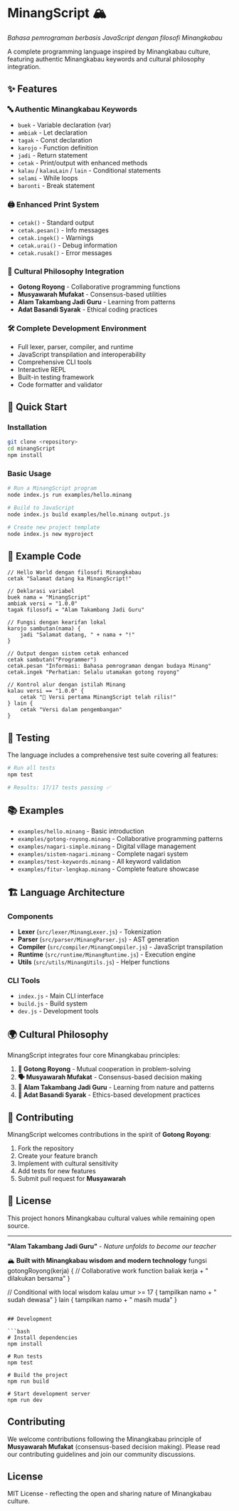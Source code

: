 # MinangScript 🏔️

*Bahasa pemrograman berbasis JavaScript dengan filosofi Minangkabau*

A complete programming language inspired by Minangkabau culture, featuring authentic Minangkabau keywords and cultural philosophy integration.

## ✨ Features

### 🔤 **Authentic Minangkabau Keywords**
- `buek` - Variable declaration (var)
- `ambiak` - Let declaration  
- `tagak` - Const declaration
- `karojo` - Function definition
- `jadi` - Return statement
- `cetak` - Print/output with enhanced methods
- `kalau` / `kalauLain` / `lain` - Conditional statements
- `selami` - While loops
- `baronti` - Break statement

### 🖨️ **Enhanced Print System**
- `cetak()` - Standard output
- `cetak.pesan()` - Info messages  
- `cetak.ingek()` - Warnings
- `cetak.urai()` - Debug information
- `cetak.rusak()` - Error messages

### 🌟 **Cultural Philosophy Integration**
- **Gotong Royong** - Collaborative programming functions
- **Musyawarah Mufakat** - Consensus-based utilities
- **Alam Takambang Jadi Guru** - Learning from patterns
- **Adat Basandi Syarak** - Ethical coding practices

### 🛠️ **Complete Development Environment**
- Full lexer, parser, compiler, and runtime
- JavaScript transpilation and interoperability  
- Comprehensive CLI tools
- Interactive REPL
- Built-in testing framework
- Code formatter and validator

## 🚀 Quick Start

### Installation
```bash
git clone <repository>
cd minangScript
npm install
```

### Basic Usage
```bash
# Run a MinangScript program
node index.js run examples/hello.minang

# Build to JavaScript
node index.js build examples/hello.minang output.js

# Create new project template
node index.js new myproject
```

## 📝 Example Code

```minang
// Hello World dengan filosofi Minangkabau
cetak "Salamat datang ka MinangScript!"

// Deklarasi variabel
buek nama = "MinangScript"
ambiak versi = "1.0.0"  
tagak filosofi = "Alam Takambang Jadi Guru"

// Fungsi dengan kearifan lokal
karojo sambutan(nama) {
    jadi "Salamat datang, " + nama + "!"
}

// Output dengan sistem cetak enhanced
cetak sambutan("Programmer")
cetak.pesan "Informasi: Bahasa pemrograman dengan budaya Minang"
cetak.ingek "Perhatian: Selalu utamakan gotong royong"

// Kontrol alur dengan istilah Minang
kalau versi == "1.0.0" {
    cetak "🎉 Versi pertama MinangScript telah rilis!"
} lain {
    cetak "Versi dalam pengembangan"
}
```

## 🧪 Testing

The language includes a comprehensive test suite covering all features:

```bash
# Run all tests
npm test

# Results: 17/17 tests passing ✅
```

## 📚 Examples

- `examples/hello.minang` - Basic introduction
- `examples/gotong-royong.minang` - Collaborative programming patterns
- `examples/nagari-simple.minang` - Digital village management
- `examples/sistem-nagari.minang` - Complete nagari system
- `examples/test-keywords.minang` - All keyword validation
- `examples/fitur-lengkap.minang` - Complete feature showcase

## 🏗️ Language Architecture

### Components
- **Lexer** (`src/lexer/MinangLexer.js`) - Tokenization
- **Parser** (`src/parser/MinangParser.js`) - AST generation  
- **Compiler** (`src/compiler/MinangCompiler.js`) - JavaScript transpilation
- **Runtime** (`src/runtime/MinangRuntime.js`) - Execution engine
- **Utils** (`src/utils/MinangUtils.js`) - Helper functions

### CLI Tools
- `index.js` - Main CLI interface
- `build.js` - Build system
- `dev.js` - Development tools

## 🌍 Cultural Philosophy

MinangScript integrates four core Minangkabau principles:

1. **🤝 Gotong Royong** - Mutual cooperation in problem-solving
2. **🗣️ Musyawarah Mufakat** - Consensus-based decision making  
3. **🌿 Alam Takambang Jadi Guru** - Learning from nature and patterns
4. **📜 Adat Basandi Syarak** - Ethics-based development practices

## 🤝 Contributing

MinangScript welcomes contributions in the spirit of **Gotong Royong**:

1. Fork the repository
2. Create your feature branch
3. Implement with cultural sensitivity
4. Add tests for new features
5. Submit pull request for **Musyawarah**

## 📜 License

This project honors Minangkabau cultural values while remaining open source.

---

**"Alam Takambang Jadi Guru"** - *Nature unfolds to become our teacher*

🏔️ **Built with Minangkabau wisdom and modern technology**
fungsi gotongRoyong(kerja) {
    // Collaborative work function
    baliak kerja + " dilakukan bersama"
}

// Conditional with local wisdom
kalau umur >= 17 {
    tampilkan namo + " sudah dewasa"
} lain {
    tampilkan namo + " masih muda"
}
```

## Development

```bash
# Install dependencies
npm install

# Run tests
npm test

# Build the project
npm run build

# Start development server
npm run dev
```

## Contributing

We welcome contributions following the Minangkabau principle of **Musyawarah Mufakat** (consensus-based decision making). Please read our contributing guidelines and join our community discussions.

## License

MIT License - reflecting the open and sharing nature of Minangkabau culture.
